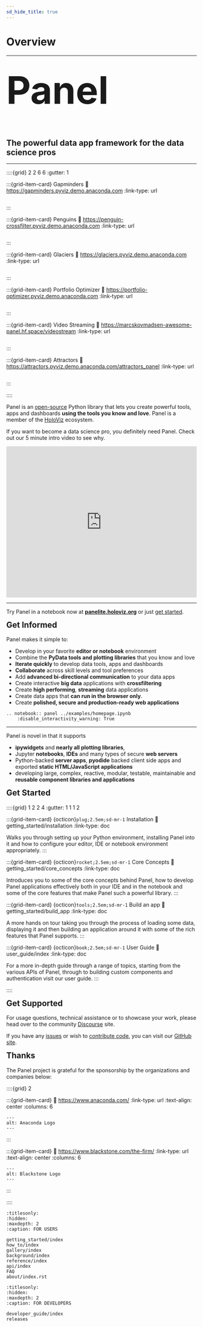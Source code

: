 ```yaml
---
sd_hide_title: true
---
```


# Overview

----

<h1 style="margin-top: 0.3em;font-size:100px;">Panel</h1>
<h2 style="margin-top: 0.3em;">The powerful data app framework for the data science pros</h2>

----

::::{grid} 2 2 6 6
:gutter: 1

:::{grid-item-card} Gapminders
:link: https://gapminders.pyviz.demo.anaconda.com
:link-type: url

```{image} https://assets.holoviews.org/panel/thumbnails/index/gapminders.png
```

:::

:::{grid-item-card} Penguins
:link: https://penguin-crossfilter.pyviz.demo.anaconda.com
:link-type: url

```{image} https://assets.holoviews.org/panel/thumbnails/index/penguins.png
```

:::

:::{grid-item-card} Glaciers
:link: https://glaciers.pyviz.demo.anaconda.com
:link-type: url

```{image} https://assets.holoviews.org/panel/thumbnails/index/glaciers.png
```

:::

:::{grid-item-card} Portfolio Optimizer
:link: https://portfolio-optimizer.pyviz.demo.anaconda.com
:link-type: url

```{image} https://assets.holoviews.org/panel/thumbnails/index/portfolio_optimizer.png
```

:::

:::{grid-item-card} Video Streaming
:link: https://marcskovmadsen-awesome-panel.hf.space/videostream
:link-type: url

```{image} https://user-images.githubusercontent.com/42288570/208263362-519d9398-743b-4d7f-b4ae-a2a2721944ea.png
```

:::

:::{grid-item-card} Attractors
:link: https://attractors.pyviz.demo.anaconda.com/attractors_panel
:link-type: url

```{image} https://assets.holoviews.org/panel/thumbnails/index/attractors.png
```

:::

::::

Panel is an [open-source](https://github.com/holoviz/panel/blob/master/LICENSE.txt) Python library that lets you create powerful tools, apps and dashboards **using the tools you know and love**. Panel is a member of the [HoloViz](https://holoviz.org/) ecosystem.

If you want to become a data science pro, you definitely need Panel. Check out our 5 minute intro video to see why.

<iframe allow="accelerometer; clipboard-write; encrypted-media; gyroscope; picture-in-picture" allowfullscreen="" frameborder="0" height="400" src="https://www.youtube.com/embed/KP9bRmzinaY" title="Panel: Powerful Data Apps for Data Science Pros" width="100%"></iframe>

----

Try Panel in a notebook now at [**panelite.holoviz.org**](https://panelite.holoviz.org) or just [get started](getting_started/index.md).

<h2 style="margin-top: 0.3em;">Get Informed</h2>

Panel makes it simple to:

- Develop in your favorite **editor or notebook** environment
- Combine the **PyData tools and plotting libraries** that you know and love
- **Iterate quickly** to develop data tools, apps and dashboards
- **Collaborate** across skill levels and tool preferences
- Add **advanced bi-directional communication** to your data apps
- Create interactive **big data** applications with **crossfiltering**
- Create **high performing**, **streaming** data applications
- Create data apps that **can run in the browser only**.
- Create **polished, secure and production-ready web applications**

```{eval-rst}
.. notebook:: panel ../examples/homepage.ipynb
    :disable_interactivity_warning: True
```

----

Panel is novel in that it supports

- **ipywidgets** and **nearly all plotting libraries**,
- Jupyter **notebooks**, **IDEs** and many types of secure **web servers**
- Python-backed **server apps**, **pyodide** backed client side apps and exported **static HTML/JavaScript applications**
- developing large, complex, reactive, modular, testable, maintainable and **reusable component libraries and applications**

<h2 style="margin-top: 0.3em;">Get Started</h2>

::::{grid} 1 2 2 4
:gutter: 1 1 1 2

:::{grid-item-card} {octicon}`plug;2.5em;sd-mr-1` Installation
:link: getting_started/installation
:link-type: doc

Walks you through setting up your Python environment, installing Panel into it and how to configure your editor, IDE or notebook environment appropriately.
:::

:::{grid-item-card} {octicon}`rocket;2.5em;sd-mr-1` Core Concepts
:link: getting_started/core_concepts
:link-type: doc

Introduces you to some of the core concepts behind Panel, how to develop Panel applications effectively both in your IDE and in the notebook and some of the core features that make Panel such a powerful library.
:::

:::{grid-item-card} {octicon}`tools;2.5em;sd-mr-1` Build an app
:link: getting_started/build_app
:link-type: doc

A more hands on tour taking you through the process of loading some data, displaying it and then building an application around it with some of the rich features that Panel supports.
:::

:::{grid-item-card} {octicon}`book;2.5em;sd-mr-1` User Guide
:link: user_guide/index
:link-type: doc

For a more in-depth guide through a range of topics, starting from the various APIs of Panel, through to building custom components and authentication visit our user guide.
:::

::::

<h2 style="margin-top: 0.3em;">Get Supported</h2>

For usage questions, technical assistance or to showcase your work, please head over to the community [Discourse](https://discourse.holoviz.org/) site.

If you have any [issues](https://github.com/holoviz/panel/issues) or wish to [contribute code](https://help.github.com/articles/about-pull-requests), you can visit our [GitHub site](https://github.com/holoviz/panel).

<h2 style="margin-top: 0.3em;">Thanks</h2>

The Panel project is grateful for the sponsorship by the organizations and companies below:

::::{grid} 2

:::{grid-item-card}
:link: https://www.anaconda.com/
:link-type: url
:text-align: center
:columns: 6

```{image} https://static.bokeh.org/sponsor/anaconda.png
---
alt: Anaconda Logo
---
```

:::

:::{grid-item-card}
:link: https://www.blackstone.com/the-firm/
:link-type: url
:text-align: center
:columns: 6

```{image} https://static.bokeh.org/sponsor/blackstone.png
---
alt: Blackstone Logo
---
```

:::

::::

```{toctree}
:titlesonly:
:hidden:
:maxdepth: 2
:caption: FOR USERS

getting_started/index
how_to/index
gallery/index
background/index
reference/index
api/index
FAQ
about/index.rst
```

```{toctree}
:titlesonly:
:hidden:
:maxdepth: 2
:caption: FOR DEVELOPERS

developer_guide/index
releases
```
